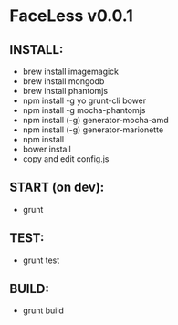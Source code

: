 FaceLess v0.0.1
==============


INSTALL:
--------------
- brew install imagemagick
- brew install mongodb
- brew install phantomjs
- npm install -g yo grunt-cli bower
- npm install -g mocha-phantomjs
- npm install (-g) generator-mocha-amd
- npm install (-g) generator-marionette
- npm install
- bower install
- copy and edit config.js

START (on dev):
--------------
- grunt

TEST:
--------------
- grunt test

BUILD:
--------------
- grunt build
